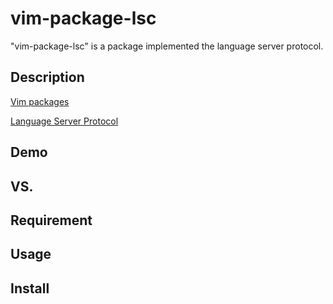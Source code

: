 # vim-package-lsc

"vim-package-lsc" is a package implemented the language server protocol.

## Description
[Vim packages](https://vimhelp.org/repeat.txt.html#packages)

[Language Server Protocol](https://microsoft.github.io/language-server-protocol/)

## Demo

## VS. 

## Requirement

## Usage

## Install

